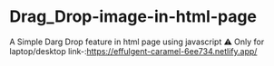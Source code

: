 # Drag_Drop-image-in-html-page
A Simple Darg Drop feature in html page using javascript 
⚠️ Only for laptop/desktop
link-:https://effulgent-caramel-6ee734.netlify.app/
